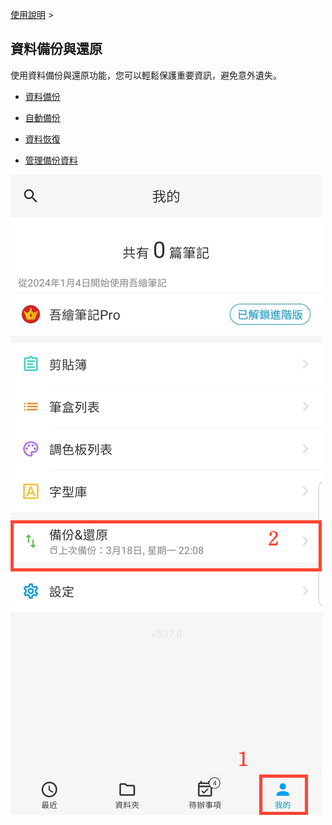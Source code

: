 [使用說明](/dragonnest/drawnote/manual/zh-tw) >

資料備份與還原
---

使用資料備份與還原功能，您可以輕鬆保護重要資訊，避免意外遺失。

- [資料備份](data_backup.md)

- [自動備份](automatic_backup.md)

- [資料恢復](data_recovery.md)

- [管理備份資料](manage_backup_data.md)

![](imgs/entrance2.png)